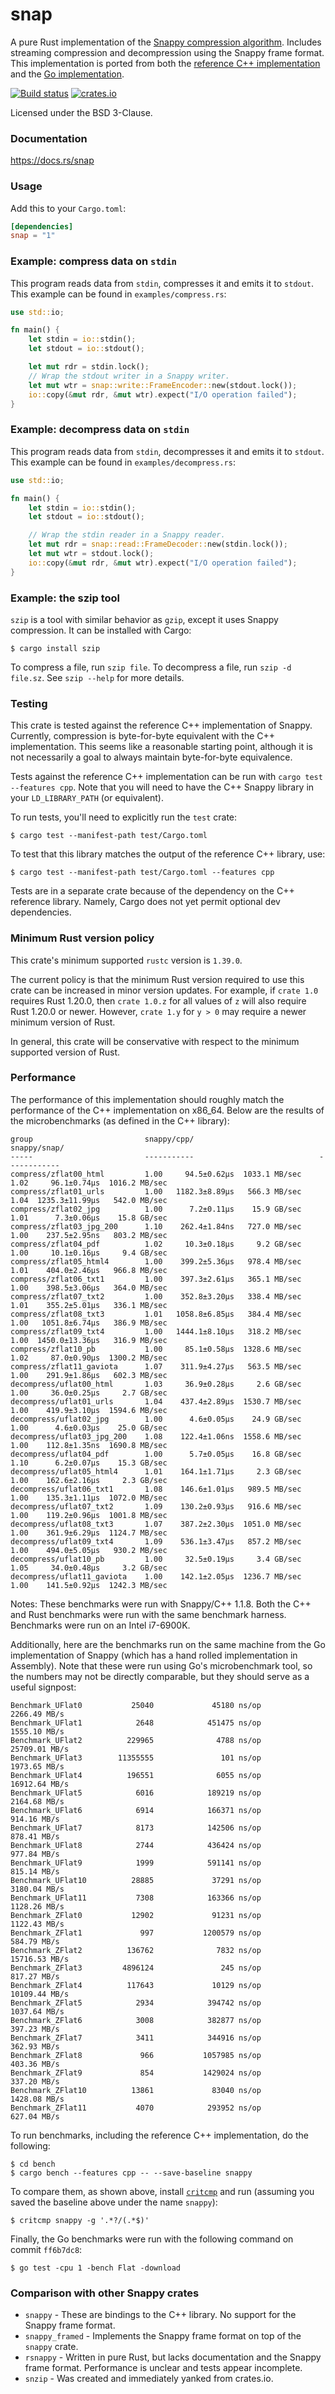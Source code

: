 snap
====
A pure Rust implementation of the
[Snappy compression algorithm](https://google.github.io/snappy/).
Includes streaming compression and decompression using the Snappy frame format.
This implementation is ported from both the
[reference C++ implementation](https://github.com/google/snappy)
and the
[Go implementation](https://github.com/golang/snappy).

[![Build status](https://github.com/BurntSushi/rust-snappy/workflows/ci/badge.svg)](https://github.com/BurntSushi/rust-snappy/actions)
[![crates.io](https://img.shields.io/crates/v/snap.svg)](https://crates.io/crates/snap)

Licensed under the BSD 3-Clause.


### Documentation

https://docs.rs/snap


### Usage

Add this to your `Cargo.toml`:

```toml
[dependencies]
snap = "1"
```


### Example: compress data on `stdin`

This program reads data from `stdin`, compresses it and emits it to `stdout`.
This example can be found in `examples/compress.rs`:

```rust
use std::io;

fn main() {
    let stdin = io::stdin();
    let stdout = io::stdout();

    let mut rdr = stdin.lock();
    // Wrap the stdout writer in a Snappy writer.
    let mut wtr = snap::write::FrameEncoder::new(stdout.lock());
    io::copy(&mut rdr, &mut wtr).expect("I/O operation failed");
}
```


### Example: decompress data on `stdin`

This program reads data from `stdin`, decompresses it and emits it to `stdout`.
This example can be found in `examples/decompress.rs`:

```rust
use std::io;

fn main() {
    let stdin = io::stdin();
    let stdout = io::stdout();

    // Wrap the stdin reader in a Snappy reader.
    let mut rdr = snap::read::FrameDecoder::new(stdin.lock());
    let mut wtr = stdout.lock();
    io::copy(&mut rdr, &mut wtr).expect("I/O operation failed");
}
```


### Example: the szip tool

`szip` is a tool with similar behavior as `gzip`, except it uses Snappy
compression. It can be installed with Cargo:

```
$ cargo install szip
```

To compress a file, run `szip file`. To decompress a file, run
`szip -d file.sz`. See `szip --help` for more details.


### Testing

This crate is tested against the reference C++ implementation of Snappy.
Currently, compression is byte-for-byte equivalent with the C++ implementation.
This seems like a reasonable starting point, although it is not necessarily
a goal to always maintain byte-for-byte equivalence.

Tests against the reference C++ implementation can be run with
`cargo test --features cpp`. Note that you will need to have the C++ Snappy
library in your `LD_LIBRARY_PATH` (or equivalent).

To run tests, you'll need to explicitly run the `test` crate:

```
$ cargo test --manifest-path test/Cargo.toml
```

To test that this library matches the output of the reference C++ library, use:

```
$ cargo test --manifest-path test/Cargo.toml --features cpp
```

Tests are in a separate crate because of the dependency on the C++ reference
library. Namely, Cargo does not yet permit optional dev dependencies.


### Minimum Rust version policy

This crate's minimum supported `rustc` version is `1.39.0`.

The current policy is that the minimum Rust version required to use this crate
can be increased in minor version updates. For example, if `crate 1.0` requires
Rust 1.20.0, then `crate 1.0.z` for all values of `z` will also require Rust
1.20.0 or newer. However, `crate 1.y` for `y > 0` may require a newer minimum
version of Rust.

In general, this crate will be conservative with respect to the minimum
supported version of Rust.


### Performance

The performance of this implementation should roughly match the performance of
the C++ implementation on x86_64. Below are the results of the microbenchmarks
(as defined in the C++ library):

```
group                         snappy/cpp/                            snappy/snap/
-----                         -----------                            ------------
compress/zflat00_html         1.00     94.5±0.62µs  1033.1 MB/sec    1.02     96.1±0.74µs  1016.2 MB/sec
compress/zflat01_urls         1.00   1182.3±8.89µs   566.3 MB/sec    1.04  1235.3±11.99µs   542.0 MB/sec
compress/zflat02_jpg          1.00      7.2±0.11µs    15.9 GB/sec    1.01      7.3±0.06µs    15.8 GB/sec
compress/zflat03_jpg_200      1.10    262.4±1.84ns   727.0 MB/sec    1.00    237.5±2.95ns   803.2 MB/sec
compress/zflat04_pdf          1.02     10.3±0.18µs     9.2 GB/sec    1.00     10.1±0.16µs     9.4 GB/sec
compress/zflat05_html4        1.00    399.2±5.36µs   978.4 MB/sec    1.01    404.0±2.46µs   966.8 MB/sec
compress/zflat06_txt1         1.00    397.3±2.61µs   365.1 MB/sec    1.00    398.5±3.06µs   364.0 MB/sec
compress/zflat07_txt2         1.00    352.8±3.20µs   338.4 MB/sec    1.01    355.2±5.01µs   336.1 MB/sec
compress/zflat08_txt3         1.01   1058.8±6.85µs   384.4 MB/sec    1.00   1051.8±6.74µs   386.9 MB/sec
compress/zflat09_txt4         1.00   1444.1±8.10µs   318.2 MB/sec    1.00  1450.0±13.36µs   316.9 MB/sec
compress/zflat10_pb           1.00     85.1±0.58µs  1328.6 MB/sec    1.02     87.0±0.90µs  1300.2 MB/sec
compress/zflat11_gaviota      1.07    311.9±4.27µs   563.5 MB/sec    1.00    291.9±1.86µs   602.3 MB/sec
decompress/uflat00_html       1.03     36.9±0.28µs     2.6 GB/sec    1.00     36.0±0.25µs     2.7 GB/sec
decompress/uflat01_urls       1.04    437.4±2.89µs  1530.7 MB/sec    1.00    419.9±3.10µs  1594.6 MB/sec
decompress/uflat02_jpg        1.00      4.6±0.05µs    24.9 GB/sec    1.00      4.6±0.03µs    25.0 GB/sec
decompress/uflat03_jpg_200    1.08    122.4±1.06ns  1558.6 MB/sec    1.00    112.8±1.35ns  1690.8 MB/sec
decompress/uflat04_pdf        1.00      5.7±0.05µs    16.8 GB/sec    1.10      6.2±0.07µs    15.3 GB/sec
decompress/uflat05_html4      1.01    164.1±1.71µs     2.3 GB/sec    1.00    162.6±2.16µs     2.3 GB/sec
decompress/uflat06_txt1       1.08    146.6±1.01µs   989.5 MB/sec    1.00    135.3±1.11µs  1072.0 MB/sec
decompress/uflat07_txt2       1.09    130.2±0.93µs   916.6 MB/sec    1.00    119.2±0.96µs  1001.8 MB/sec
decompress/uflat08_txt3       1.07    387.2±2.30µs  1051.0 MB/sec    1.00    361.9±6.29µs  1124.7 MB/sec
decompress/uflat09_txt4       1.09    536.1±3.47µs   857.2 MB/sec    1.00    494.0±5.05µs   930.2 MB/sec
decompress/uflat10_pb         1.00     32.5±0.19µs     3.4 GB/sec    1.05     34.0±0.48µs     3.2 GB/sec
decompress/uflat11_gaviota    1.00    142.1±2.05µs  1236.7 MB/sec    1.00    141.5±0.92µs  1242.3 MB/sec
```

Notes: These benchmarks were run with Snappy/C++ 1.1.8. Both the C++ and Rust
benchmarks were run with the same benchmark harness. Benchmarks were run on an
Intel i7-6900K.

Additionally, here are the benchmarks run on the same machine from the Go
implementation of Snappy (which has a hand rolled implementation in Assembly).
Note that these were run using Go's microbenchmark tool, so the numbers may not
be directly comparable, but they should serve as a useful signpost:

```
Benchmark_UFlat0           25040             45180 ns/op        2266.49 MB/s
Benchmark_UFlat1            2648            451475 ns/op        1555.10 MB/s
Benchmark_UFlat2          229965              4788 ns/op        25709.01 MB/s
Benchmark_UFlat3        11355555               101 ns/op        1973.65 MB/s
Benchmark_UFlat4          196551              6055 ns/op        16912.64 MB/s
Benchmark_UFlat5            6016            189219 ns/op        2164.68 MB/s
Benchmark_UFlat6            6914            166371 ns/op         914.16 MB/s
Benchmark_UFlat7            8173            142506 ns/op         878.41 MB/s
Benchmark_UFlat8            2744            436424 ns/op         977.84 MB/s
Benchmark_UFlat9            1999            591141 ns/op         815.14 MB/s
Benchmark_UFlat10          28885             37291 ns/op        3180.04 MB/s
Benchmark_UFlat11           7308            163366 ns/op        1128.26 MB/s
Benchmark_ZFlat0           12902             91231 ns/op        1122.43 MB/s
Benchmark_ZFlat1             997           1200579 ns/op         584.79 MB/s
Benchmark_ZFlat2          136762              7832 ns/op        15716.53 MB/s
Benchmark_ZFlat3         4896124               245 ns/op         817.27 MB/s
Benchmark_ZFlat4          117643             10129 ns/op        10109.44 MB/s
Benchmark_ZFlat5            2934            394742 ns/op        1037.64 MB/s
Benchmark_ZFlat6            3008            382877 ns/op         397.23 MB/s
Benchmark_ZFlat7            3411            344916 ns/op         362.93 MB/s
Benchmark_ZFlat8             966           1057985 ns/op         403.36 MB/s
Benchmark_ZFlat9             854           1429024 ns/op         337.20 MB/s
Benchmark_ZFlat10          13861             83040 ns/op        1428.08 MB/s
Benchmark_ZFlat11           4070            293952 ns/op         627.04 MB/s
```

To run benchmarks, including the reference C++ implementation, do the
following:

```
$ cd bench
$ cargo bench --features cpp -- --save-baseline snappy
```

To compare them, as shown above, install
[`critcmp`](https://github.com/BurntSushi/critcmp)
and run (assuming you saved the baseline above under the name `snappy`):

```
$ critcmp snappy -g '.*?/(.*$)'
```

Finally, the Go benchmarks were run with the following command on commit
`ff6b7dc8`:

```
$ go test -cpu 1 -bench Flat -download
```


### Comparison with other Snappy crates

* `snappy` - These are bindings to the C++ library. No support for the Snappy
  frame format.
* `snappy_framed` - Implements the Snappy frame format on top of the `snappy`
  crate.
* `rsnappy` - Written in pure Rust, but lacks documentation and the Snappy
  frame format. Performance is unclear and tests appear incomplete.
* `snzip` - Was created and immediately yanked from crates.io.
